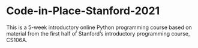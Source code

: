# Code-in-Place-Stanford-2021
This is a 5-week introductory online Python programming course based on material from the first half of Stanford’s introductory programming course, CS106A.
